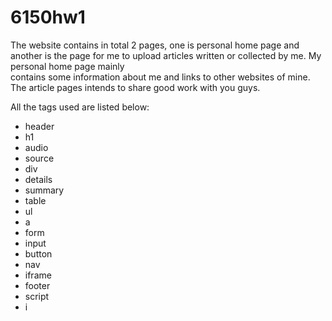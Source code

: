 # 6150hw1
The website contains in total 2 pages, one is personal home page and another is the page for me to upload articles written or collected by me. My personal home page mainly  
contains some information about me and links to other websites of mine. The article pages intends to share good work with you guys.

All the tags used are listed below:  
+ header
+ h1
+ audio
+ source
+ div
+ details
+ summary
+ table
+ ul
+ a
+ form
+ input
+ button
+ nav
+ iframe
+ footer
+ script
+ i
